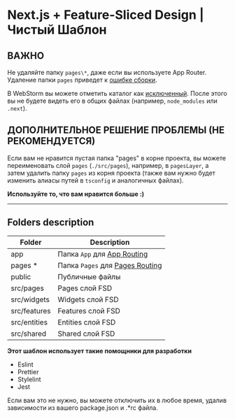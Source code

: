 # Next.js + Feature-Sliced Design | Чистый Шаблон

## ВАЖНО

Не удаляйте папку `pages\*`, даже если вы используете App Router. Удаление папки `pages` приведет к [ошибке сборки](https://t.me/feature_sliced/1/107414).

В WebStorm вы можете отметить каталог как [исключенный](https://www.jetbrains.com/help/webstorm/configuring-project-structure.html#content-root). После этого вы не будете видеть его в общих файлах (например, `node_modules` или `.next`).

## ДОПОЛНИТЕЛЬНОЕ РЕШЕНИЕ ПРОБЛЕМЫ (НЕ РЕКОМЕНДУЕТСЯ)

Если вам не нравится пустая папка "pages" в корне проекта, вы можете переименовать слой `pages` (`./src/pages`), например, в `pagesLayer`, а затем удалить папку `pages` из корня проекта (также вам нужно будет изменить алиасы путей в `tsconfig` и аналогичных файлах).

**Используйте то, что вам нравится больше :)**

---

## Folders description

| Folder       | Description                                                                                                     |
| ------------ | --------------------------------------------------------------------------------------------------------------- |
| app          | Папка `App` для [App Routing](https://nextjs.org/docs/app/building-your-application/routing#the-app-router) |
| pages \*     | Папка `Pages` для [Pages Routing](https://nextjs.org/docs/pages)                                            |
| public       | Публичные файлы                                                                                           | src/app      | App слой FSD                                                                                                   |
| src/pages    | Pages слой FSD                                                                                                 |
| src/widgets  | Widgets слой FSD                                                                                               |
| src/features | Features слой FSD                                                                                              |
| src/entities | Entities слой FSD                                                                                              |
| src/shared   | Shared слой FSD                                                                                               |


**Этот шаблон использует такие помощники для разработки**

- Eslint
- Prettier
- Stylelint
- Jest

Если вам это не нужно, вы можете отключить их в любое время, удалив зависимости из вашего package.json и .*rc файла.